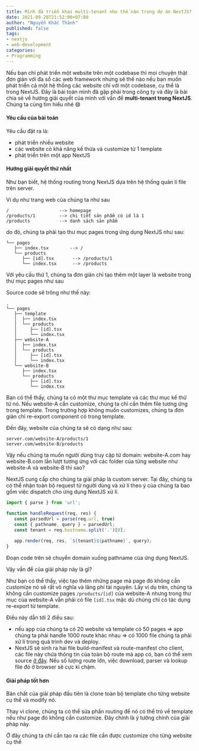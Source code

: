 ```yaml
---
title: Mình đã triển khai multi-tenant như thế nào trong dự án NextJS?
date: 2021-09-28T21:52:00+07:00
author: "Nguyễn Khắc Thành"
published: false
tags:
- nextjs
- web-development
categories:
- Programming
---
```


Nếu bạn chỉ phát triển một website trên một codebase thì mọi chuyện thật đơn giản với đa số các web framework nhưng sẽ thế nào nếu bạn muốn phát triển cả một hệ thống các website chỉ với một codebase, cụ thể là trong NextJS. Đây là bài toán mình đã gặp phải trong công ty và đây là bài chia sẻ về hướng giải quyết của mình với vấn đề **multi-tenant trong NextJS**.
Chúng ta cùng tìm hiểu nhé :smile:

<!--More-->

#### Yêu cầu của bài toán

Yêu cầu đặt ra là:

- phát triển nhiều website
- các website có khả năng kế thừa và customize từ 1 template
- phát triển trên một app NextJS


#### Hướng giải quyết thứ nhất

Như bạn biết, hệ thống routing trong NextJS dựa trên hệ thống quản lí file trên server.

Ví dụ như trang web của chúng ta như sau

```
/                   --> homepage
/products/1         --> chi tiết sản phẩm có id là 1
/products           --> danh sách sản phẩm
```

do đó, chúng ta phải tạo thư mục pages trong ứng dụng NextJS như sau:

```	
└── pages
   ├── index.tsx        --> /
   └── products         
      ├── [id].tsx       --> /products/1
      └── index.tsx      --> /products
```

Với yêu cầu thứ 1, chúng ta đơn giản chỉ tạo thêm một layer là website trong thư mục pages như sau

Source code sẽ trông như thế này:

```
.
└── pages
   ├── template
   │  ├── index.tsx
   │  └── products
   │     ├── [id].tsx
   │     └── index.tsx
   ├── website-A
   │  ├── index.tsx
   │  └── products
   │     ├── [id].tsx
   │     └── index.tsx
   └── website-B
      ├── index.tsx
      └── products
         ├── [id].tsx
         └── index.tsx
```

Bạn có thể thấy, chúng ta có một thư mục template và các thư mục kế thừ từ nó. Nếu website-A cần customize, chúng ta chỉ cần thêm file tương ứng trong template. Trong trường hợp không muốn customizes, chúng ta đơn giản chỉ re-export component có trong template.

Đến đây, website của chúng ta sẽ có dạng như sau:

```
server.com/website-A/products/1
server.com/website-B/products
```
 
 Vậy nếu chúng ta muốn người dùng truy cập từ domain: website-A.com hay website-B.com lần lượt tương ứng với các folder của từng website như website-A và website-B thì sao?
 
 NextJS cung cấp cho chúng ta giải pháp là custom server. Tại đây, chúng ta có thể nhận toàn bộ request từ người dùng và xử lí theo ý của chúng ta bao gồm việc dispatch cho ứng dụng NextJS xử lí.
 
 ```javascript
 import { parse } from 'url';
 
 function handleRequest(req, res) {
    const parsedUrl = parse(req.url, true)
    const { pathname, query } = parsedUrl;
    const tenant = req.hostname.split('.')[0];
    
    app.render(req, res, `${tenant}${pathname}`, query);
 }
 ```
 
Đoạn code trên sẽ chuyển domain xuống pathname của ứng dụng NextJS.

Vậy vấn đề của giải pháp này là gì?

Như bạn có thể thấy, việc tạo thêm những page mà page đó không cần customize nó sẽ rất vô nghĩa và lãng phí tài nguyên.
Lấy ví dụ trên, chúng ta không cần customize pages `/products/[id]` của website-A nhưng trong thư mục của website-A vẫn phải có file `[id].tsx` mặc dù chúng chỉ có tác dụng re-export từ template.

Điều này dẫn tới 2 điều sau:
- nếu app của chúng ta có 20 website và template có 50 pages => app chúng ta phải handle 1000 route khác nhau => có 1000 file chúng ta phải xử lí trong quá trình dev và deploy.
- NextJS sẽ sinh ra hai file build-manifest và route-manifest cho client, các file này chứa thông tin của toàn bộ route mà app có, bạn có thể xem source [ở đây](https://github.com/vercel/next.js/blob/v11.1.2/packages/next/build/webpack/plugins/build-manifest-plugin.ts). Nếu số lượng route lớn, việc download, parser và lookup  file đó ở browser sẽ cực kì chậm.

#### Giải pháp tốt hơn

Bản chất của giải pháp đầu tiên là clone toàn bộ template cho từng website cụ thể và modify nó.

Thay vì clone, chúng ta có thể sửa phần routing để nó có thể trỏ về template nếu như page đó không cần customize. Đây chính là ý tưởng chính của giải pháp này.

Ở đây chúng ta chỉ cần tạo ra các file cần được customize cho từng website cụ thể
